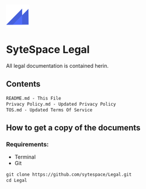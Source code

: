 ![](https://github.com/sytespace/Branding/raw/master/Logos/Main/favicon.png)

# SyteSpace Legal
All legal documentation is contained herin. 

## Contents
```
README.md - This File
Privacy Policy.md - Updated Privacy Policy
TOS.md - Updated Terms Of Service
```
## How to get a copy of the documents
### Requirements:
* Terminal
* Git

```
git clone https://github.com/sytespace/Legal.git
cd Legal
```

